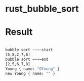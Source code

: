 # rust_bubble_sort

# Result

```bash

bubble sort ~~~~start
[5,8,2,7,6]
bubble sort ~~~~end
[2,5,6,7,8]
Young { name: "GYoung" }
new Young { name: "" }
```
